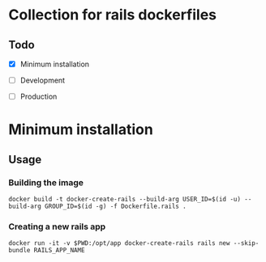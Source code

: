 # Collection for rails dockerfiles

## Todo
- [x] Minimum installation
- [ ] Development
- [ ] Production


# Minimum installation

## Usage

### Building the image
```
docker build -t docker-create-rails --build-arg USER_ID=$(id -u) --build-arg GROUP_ID=$(id -g) -f Dockerfile.rails .
```

### Creating a new rails app
```
docker run -it -v $PWD:/opt/app docker-create-rails rails new --skip-bundle RAILS_APP_NAME
```
